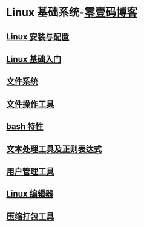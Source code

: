 # Linux 基础系统-[零壹码博客](https://lingyima.com)
## [Linux 安装与配置](./setup-setting/)
## [Linux 基础入门](./linux-basic/)
## [文件系统](./file-system/)
## [文件操作工具](./file-operations/)
## [bash 特性](./bash/)
## [文本处理工具及正则表达式](./text-manipulation-regular-expression/)
## [用户管理工具](./user-manager/)
## [Linux 编辑器](./editor/)
## [压缩打包工具](./compression-packing/)